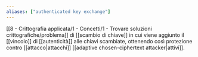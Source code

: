 ```yaml
---
aliases: ["authenticated key exchange"]
---
```


[[8 - Crittografia applicata/1 - Concetti/1 - Trovare soluzioni crittografiche/problema]] di [[scambio di chiave]] in cui viene aggiunto il [[vincolo]] di [[autenticità]] alle chiavi scambiate, ottenendo così protezione contro [[attacco|attacchi]] [[adaptive chosen-ciphertext attacker|attivi]].
